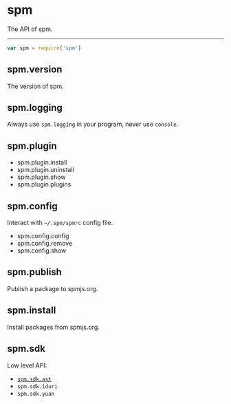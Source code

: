 # spm

The API of spm.

-------

```js
var spm = require('spm')
```

## spm.version

The version of spm.

## spm.logging

Always use `spm.logging` in your program, never use `console`.

## spm.plugin

- spm.plugin.install
- spm.plugin.uninstall
- spm.plugin.show
- spm.plugin.plugins

## spm.config

Interact with `~/.spm/spmrc` config file.

- spm.config.config
- spm.config.remove
- spm.config.show

## spm.publish

Publish a package to spmjs.org.

## spm.install

Install packages from spmjs.org.


## spm.sdk

Low level API:

- [`spm.sdk.ast`](https://github.com/spmjs/cmd-util/blob/master/docs/ast.md)
- `spm.sdk.iduri`
- `spm.sdk.yuan`
